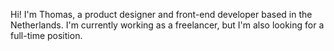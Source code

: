 Hi! I'm Thomas, a product designer and front-end developer based in the Netherlands. I'm currently working as a freelancer, but I'm also looking for a full-time position.

